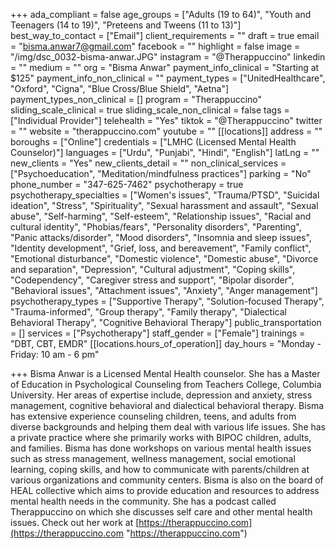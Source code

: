 +++
ada_compliant = false
age_groups = ["Adults (19 to 64)", "Youth and Teenagers (14 to 19)", "Preteens and Tweens (11 to 13)"]
best_way_to_contact = ["Email"]
client_requirements = ""
draft = true
email = "bisma.anwar7@gmail.com"
facebook = ""
highlight = false
image = "/img/dsc_0032-bisma-anwar.JPG"
instagram = "@Therappuccino"
linkedin = ""
medium = ""
org = "Bisma Anwar"
payment_info_clinical = "Starting at $125"
payment_info_non_clinical = ""
payment_types = ["UnitedHealthcare", "Oxford", "Cigna", "Blue Cross/Blue Shield", "Aetna"]
payment_types_non_clinical = []
program = "Therappuccino"
sliding_scale_clinical = true
sliding_scale_non_clinical = false
tags = ["Individual Provider"]
telehealth = "Yes"
tiktok = "@Therappuccino"
twitter = ""
website = "therappuccino.com"
youtube = ""
[[locations]]
address = ""
boroughs = ["Online"]
credentials = ["LMHC (Licensed Mental Health Counselor)"]
languages = ["Urdu", "Punjabi", "Hindi", "English"]
latLng = ""
new_clients = "Yes"
new_clients_detail = ""
non_clinical_services = ["Psychoeducation", "Meditation/mindfulness practices"]
parking = "No"
phone_number = "347-625-7462"
psychotherapy = true
psychotherapy_specialties = ["Women's issues", "Trauma/PTSD", "Suicidal ideation", "Stress", "Spirituality", "Sexual harassment and assault", "Sexual abuse", "Self-harming", "Self-esteem", "Relationship issues", "Racial and cultural identity", "Phobias/fears", "Personality disorders", "Parenting", "Panic attacks/disorder", "Mood disorders", "Insomnia and sleep issues", "Identity development", "Grief, loss, and bereavement", "Family conflict", "Emotional disturbance", "Domestic violence", "Domestic abuse", "Divorce and separation", "Depression", "Cultural adjustment", "Coping skills", "Codependency", "Caregiver stress and support", "Bipolar disorder", "Behavioral issues", "Attachment issues", "Anxiety", "Anger management"]
psychotherapy_types = ["Supportive Therapy", "Solution-focused Therapy", "Trauma-informed", "Group therapy", "Family therapy", "Dialectical Behavioral Therapy", "Cognitive Behavioral Therapy"]
public_transportation = []
services = ["Psychotherapy"]
staff_gender = ["Female"]
trainings = "DBT, CBT, EMDR"
[[locations.hours_of_operation]]
day_hours = "Monday - Friday: 10 am - 6 pm"

+++
Bisma Anwar is a Licensed Mental Health counselor. She has a Master of Education in Psychological Counseling from Teachers College, Columbia University. Her areas of expertise include, depression and anxiety, stress management, cognitive behavioral and dialectical behavioral therapy. Bisma has extensive experience counseling children, teens, and adults from diverse backgrounds and helping them deal with various life issues. She has a private practice where she primarily works with BIPOC children, adults, and families. Bisma has done workshops on various mental health issues such as stress management, wellness management, social emotional learning, coping skills, and how to communicate with parents/children at various organizations and community centers. Bisma is also on the board of HEAL collective which aims to provide education and resources to address mental health needs in the community. She has a podcast called Therappuccino on which she discusses self care and other mental health issues. Check out her work at [https://therappuccino.com](https://therappuccino.com "https://therappuccino.com")